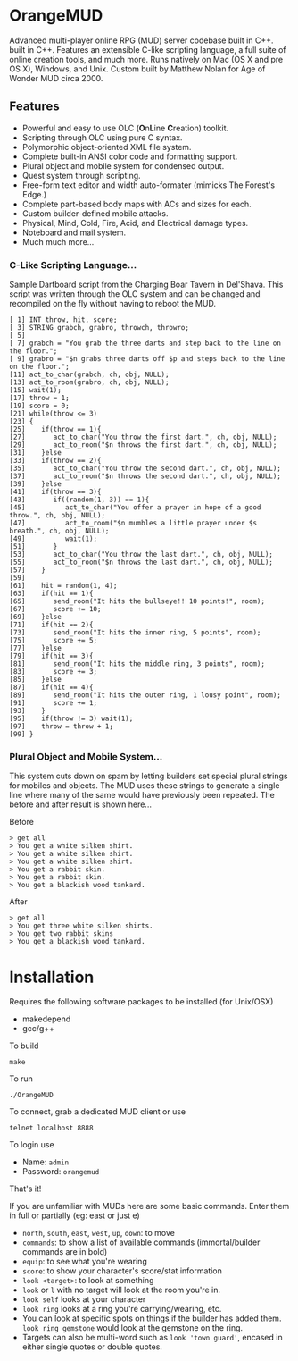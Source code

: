 # OrangeMUD
Advanced multi-player online RPG (MUD) server codebase built in C++. built in C++. Features an extensible C-like scripting language, a full suite of online creation tools, and much more. Runs natively on Mac (OS X and pre OS X), Windows, and Unix. Custom built by Matthew Nolan for Age of Wonder MUD circa 2000.

## Features 

* Powerful and easy to use OLC (**O**n**L**ine **C**reation) toolkit.
* Scripting through OLC using pure C syntax.
* Polymorphic object-oriented XML file system.
* Complete built-in ANSI color code and formatting support.
* Plural object and mobile system for condensed output.
* Quest system through scripting.
* Free-form text editor and width auto-formater (mimicks The Forest's Edge.)
* Complete part-based body maps with ACs and sizes for each.
* Custom builder-defined mobile attacks.
* Physical, Mind, Cold, Fire, Acid, and Electrical damage types.
* Noteboard and mail system.
* Much much more...


### C-Like Scripting Language...
Sample Dartboard script from the Charging Boar Tavern in Del'Shava. This script was written through the OLC system and can be changed and recompiled on the fly without having to reboot the MUD.

```
[ 1] INT throw, hit, score;
[ 3] STRING grabch, grabro, throwch, throwro;
[ 5] 
[ 7] grabch = "You grab the three darts and step back to the line on the floor.";
[ 9] grabro = "$n grabs three darts off $p and steps back to the line on the floor.";
[11] act_to_char(grabch, ch, obj, NULL);
[13] act_to_room(grabro, ch, obj, NULL);
[15] wait(1);
[17] throw = 1;
[19] score = 0;
[21] while(throw <= 3)
[23] {
[25]    if(throw == 1){
[27]       act_to_char("You throw the first dart.", ch, obj, NULL);
[29]       act_to_room("$n throws the first dart.", ch, obj, NULL);
[31]    }else
[33]    if(throw == 2){
[35]       act_to_char("You throw the second dart.", ch, obj, NULL);
[37]       act_to_room("$n throws the second dart.", ch, obj, NULL);
[39]    }else
[41]    if(throw == 3){
[43]       if((random(1, 3)) == 1){
[45]          act_to_char("You offer a prayer in hope of a good throw.", ch, obj, NULL);
[47]          act_to_room("$n mumbles a little prayer under $s breath.", ch, obj, NULL);
[49]          wait(1);
[51]       }
[53]       act_to_char("You throw the last dart.", ch, obj, NULL);
[55]       act_to_room("$n throws the last dart.", ch, obj, NULL);
[57]    }
[59] 
[61]    hit = random(1, 4);
[63]    if(hit == 1){
[65]       send_room("It hits the bullseye!! 10 points!", room);
[67]       score += 10;
[69]    }else
[71]    if(hit == 2){
[73]       send_room("It hits the inner ring, 5 points", room);
[75]       score += 5;
[77]    }else
[79]    if(hit == 3){
[81]       send_room("It hits the middle ring, 3 points", room);
[83]       score += 3;
[85]    }else
[87]    if(hit == 4){
[89]       send_room("It hits the outer ring, 1 lousy point", room);
[91]       score += 1;
[93]    }
[95]    if(throw != 3) wait(1);
[97]    throw = throw + 1;
[99] }
```

### Plural Object and Mobile System...
This system cuts down on spam by letting builders set special plural strings for mobiles and objects. The MUD uses these strings to generate a single line where many of the same would have previously been repeated. The before and after result is shown here...

Before
```
> get all
> You get a white silken shirt.
> You get a white silken shirt.
> You get a white silken shirt.
> You get a rabbit skin.
> You get a rabbit skin.
> You get a blackish wood tankard.
```

After
```
> get all
> You get three white silken shirts.
> You get two rabbit skins
> You get a blackish wood tankard.
```

# Installation

Requires the following software packages to be installed (for Unix/OSX)
* makedepend
* gcc/g++

To build
```
make
```

To run
```
./OrangeMUD
```

To connect, grab a dedicated MUD client or use
```
telnet localhost 8888
```

To login use
* Name: `admin`
* Password: `orangemud`

That's it! 

If you are unfamiliar with MUDs here are some basic commands. Enter them in full or partially (eg: east or just e)
* `north`, `south`, `east`, `west`, `up`, `down`: to move
* `commands`: to show a list of available commands (immortal/builder commands are in bold)
* `equip`: to see what you're wearing
* `score`: to show your character's score/stat information
* `look <target>`: to look at something
 * `look` or `l` with no target will look at the room you're in.
 * `look self` looks at your character
 * `look ring` looks at a ring you're carrying/wearing, etc. 
  * You can look at specific spots on things if the builder has added them. `look ring gemstone` would look at the gemstone on the ring. 
* Targets can also be multi-word such as `look 'town guard'`, encased in either single quotes or double quotes.
